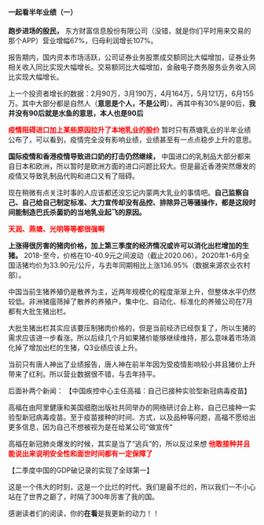 #### 一起看半年业绩（一）

**跑步进场的股民，** 东方财富信息股份有限公司（没错，就是你们平时用来交易的那个APP）营业增幅67%，归母利润增长107%。

报告期内，国内资本市场活跃，公司证券业务股票成交额同比大幅增加，证券业务相关收入同比实现大幅增长。交易额同比大幅增加，金融电子商务服务业务收入同比实现大幅增长。

上一个投资者增长的数据：2月90万，3月190万，4月164万，5月121万，6月155万。其中大部分都是自然人（**意思是个人，不是公司**）。再其中有30%是90后，**我并没有90后就是水鱼的意思，本人也是90后**

**<span style="color:red;">疫情阻碍进口加上某些原因拉升了本地乳业的股价</span>** 暂时只有燕塘乳业的半年业绩公布了，可以看到，疫情完全没有影响业绩，业绩甚至有一点点稳步上升的意思。

**国际疫情和香港疫情导致进口奶的打击仍然继续，** 中国进口的乳制品大部分都来自日本和欧洲，所以暂时是欧洲方面的进口问题比较大。但是最近香港突然爆发的疫情又导致乳制品代购和进口又有了阻碍。

现在稍微有点关注时事的人应该都还没忘记内蒙两大乳业的事情吧。**自己监察自己、自己给自己制定标准、大力宣传却没有品控、排除异己等骚操作，都是这段时间能制造巴氏杀菌奶的当地乳业起飞的原因。**

**<span style="color:red;">天润、燕塘、光明等等都很强啊</span>**

**上涨得很厉害的猪肉价格，加上第三季度的经济情况或许可以消化出栏增加的生猪。** 2018-至今，价格在10-40.9元之间波动（截止2020.06）。2020年1-6月全国活猪均价为33.90元/公斤，与去年同期相比上涨136.95%（数据来源农业农村部）。

中国当前生猪养殖仍是散养为主，近两年规模化的程度渐渐上升，但整体水平仍然较低。非洲猪瘟筛掉了散养的养殖户，集中化、自动化、标准化的养殖公司在7月都有大批生猪出栏。

大批生猪出栏其实应该要压制猪肉价格的，但是当前经济已经恢复了，所以生猪的需求应该进一步看涨。所以后续几个月如果猪价能够继续维持，那么意味着市场消化掉了增加出栏的生猪，Q3业绩应该上升。

当前只有唐人神出了业绩报告，唐人神在前半年因为受疫情影响较小并且猪价上升带来了红利。所以营业数据很不错，与去年持平。

后面补两个新闻：
【中国疾控中心主任高福：自己已接种实验型新冠病毒疫苗】

高福在由阿里健康和美国细胞出版社共同举办的网络研讨会上称，自己已接种一实验型新冠病毒疫苗。至于疫苗接种的时间、方式，以及品种等问题，高福不愿给出更多信息，因为自己不想被视为是在给某公司“做宣传”

高福在新冠肺炎爆发的时候，其实是当了“逃兵”的，所以反过来想 **<span style="color:red;">他敢接种并且能说出来说明安全性和面世时间都有一定保障了</span>**

【二季度中国的GDP破记录的实现了全球第一】

这是一个伟大的时刻，这是一个比烂的时代。我们是最不烂的，所以我们一不小心站在了世界之巅了，时隔了300年厉害了我的国。

感谢读者们的阅读，你的**在看**是我更新的动力！！